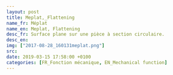 ```yaml
---
layout: post
title: Meplat,_Flattening
name_fr: Méplat
name_en: Meplat, Flattening
desc_fr: Surface plane sur une pièce à section circulaire. 
desc_en: 
img: ["2017-08-28_160131meplat.png"]
src: 
date: 2019-03-15 17:58:00 +0100
categories: [FR_Fonction mécanique, EN_Mechanical function]
---
```

